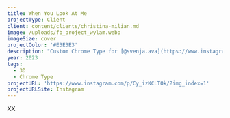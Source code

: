 ```yaml
---
title: When You Look At Me
projectType: Client
client: content/clients/christina-milian.md
image: /uploads/fb_project_wylam.webp
imageSize: cover
projectColor: '#E3E3E3'
description: "Custom Chrome Type for [@svenja.ava](https://www.instagram.com/svenja.ava/) to be used in an Editorial for [@christinamilian](https://www.instagram.com/p/Cy_izKCLTOk/?img_index=1).\n\nPhotographer & Creative Director:\_[@svenja.ava](https://www.instagram.com/svenja.ava/)\n\nStylist:\_[@yana\\_vanessa](https://www.instagram.com/yana_vanessa/)\n\nMake-up:\_[@sarahbuo](https://www.instagram.com/sarahbuo/)\n\nHair:\_[@sandrahahnel](https://www.instagram.com/sandrahahnel/)\n\nProduction:\_[@ava\\_\\_\\_studios](https://www.instagram.com/ava___studios/)\n\nRetouch:\_[@kati.tron](https://www.instagram.com/kati.tron/)\n\nColor Grading:\_[@svenja.ava](https://www.instagram.com/svenja.ava/)\n\nFont design:\_[@felixbuhler](https://www.instagram.com/felixbuhler/)\n\n3D design:\_[@crismarsay](https://www.instagram.com/crismarsay/)\n\nPhoto Assistant:\_[@postbeforelost](https://www.instagram.com/postbeforelost/)\n"
year: 2023
tags:
  - 3D
  - Chrome Type
projectURL: 'https://www.instagram.com/p/Cy_izKCLTOk/?img_index=1'
projectURLSite: Instagram
---
```


XX
